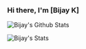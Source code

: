 ### Hi there, I'm [Bijay K]

![Bijay's Github Stats](https://github-readme-stats.anuraghazra1.vercel.app/api?username=itsbijay&show_icons=true&include_all_commits=true&theme=radical)

![Bijay's Stats](https://github-readme-stats.anuraghazra1.vercel.app/api/top-langs/?username=itsbijay&layout=compact&theme=radical)
